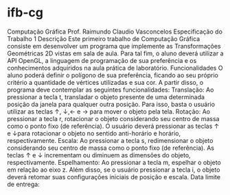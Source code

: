 # ifb-cg

Computação Gráfica
Prof. Raimundo Claudio Vasconcelos
Especificação do Trabalho 1
Descrição
Este primeiro trabalho de Computação Gráfica consiste em desenvolver um programa
que implemente as Transformações Geométricas 2D vistas em sala de aula. Para tal
fim, o aluno deverá utilizar a API OpenGL, a linguagem de programação de sua
preferência e os conhecimentos adquiridos na aula prática de laboratório.
Funcionalidades
O aluno poderá definir o polígono de sua preferência, ficando ao seu próprio critério a
quantidade de vértices utilizadas e sua cor. A partir disso, o programa deve contemplar
as seguintes funcionalidades:
Translação:
Ao pressionar a tecla t, transladar o objeto presente de uma determinada posição da
janela para qualquer outra posição. Para isso, basta o usuário utilizar as teclas ↑, ↓,←
e → para mover o objeto pela tela.
Rotação:
Ao pressionar a tecla r, rotacionar o objeto considerando seu centro de massa como o
ponto fixo (de referência). O usuário deverá pressionar as teclas ↑ e ↓para rotacionar
o objeto no sentido anti-horário e horário, respectivamente.
Escala:
Ao pressionar a tecla s, redimensionar o objeto considerando seu centro de massa
como o ponto fixo (de referência). As teclas ↑ e ↓ incrementam ou diminuem as
dimensões do objeto, respectivamente.
Espelhamento:
Ao pressionar a tecla m, espelhar o objeto em relação ao eixo z. Além disso, se o
usuário pressionar a tecla i, o objeto deverá retomar suas configurações iniciais de
posição e escala.
Data limite de entrega:
